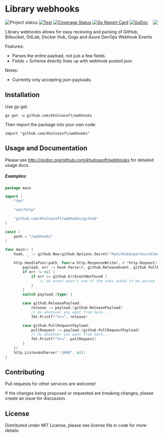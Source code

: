 Library webhooks
================
<img align="right" src="https://raw.githubusercontent.com/khulnasoft/webhooks/logo.png">![Project status](https://img.shields.io/badge/version-6.3.0-green.svg)
[![Test](https://github.com/khulnasoft/webhooks/workflows/Test/badge.svg?branch=master)](https://github.com/khulnasoft/webhooks/actions)
[![Coverage Status](https://coveralls.io/repos/khulnasoft/webhooks/badge.svg?branch=master&service=github)](https://coveralls.io/github/khulnasoft/webhooks?branch=master)
[![Go Report Card](https://goreportcard.com/badge/khulnasoft/webhooks)](https://goreportcard.com/report/khulnasoft/webhooks)
[![GoDoc](https://godoc.org/github.com/khulnasoft/webhooks?status.svg)](https://godoc.org/github.com/khulnasoft/webhooks)

Library webhooks allows for easy receiving and parsing of GitHub, Bitbucket, GitLab, Docker Hub, Gogs and Azure DevOps Webhook Events

Features:

* Parses the entire payload, not just a few fields.
* Fields + Schema directly lines up with webhook posted json

Notes:

* Currently only accepting json payloads.

Installation
------------

Use go get.

```shell
go get -u github.com/khulnasoft/webhooks
```

Then import the package into your own code.

	import "github.com/khulnasoft/webhooks"

Usage and Documentation
------

Please see http://godoc.org/github.com/khulnasoft/webhooks for detailed usage docs.

##### Examples:
```go
package main

import (
	"fmt"

	"net/http"

	"github.com/khulnasoft/webhooks/github"
)

const (
	path = "/webhooks"
)

func main() {
	hook, _ := github.New(github.Options.Secret("MyGitHubSuperSecretSecret...?"))

	http.HandleFunc(path, func(w http.ResponseWriter, r *http.Request) {
		payload, err := hook.Parse(r, github.ReleaseEvent, github.PullRequestEvent)
		if err != nil {
			if err == github.ErrEventNotFound {
				// ok event wasn't one of the ones asked to be parsed
			}
		}
		switch payload.(type) {

		case github.ReleasePayload:
			release := payload.(github.ReleasePayload)
			// Do whatever you want from here...
			fmt.Printf("%+v", release)

		case github.PullRequestPayload:
			pullRequest := payload.(github.PullRequestPayload)
			// Do whatever you want from here...
			fmt.Printf("%+v", pullRequest)
		}
	})
	http.ListenAndServe(":3000", nil)
}

```

Contributing
------

Pull requests for other services are welcome!

If the changes being proposed or requested are breaking changes, please create an issue for discussion.

License
------

Distributed under MIT License, please see license file in code for more details.
